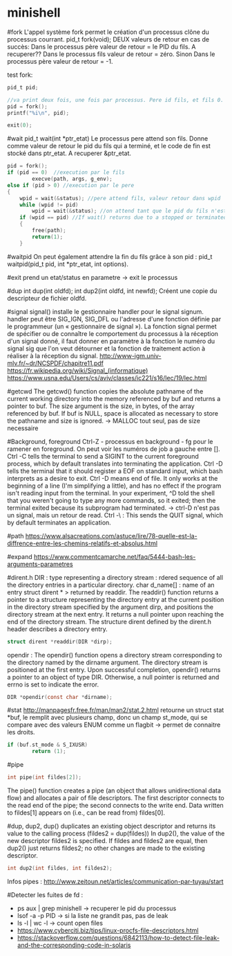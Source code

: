 # minishell

#fork
L'appel système fork permet le création d'un processus clône du processus courrant.
pid_t  fork(void);
DEUX valeurs de retour en cas de succès:
Dans le processus père valeur de retour = le PID du fils. A recuperer??
Dans le processus fils valeur de retour = zéro.
Sinon
Dans le processus père valeur de retour = -1.

test fork: 

```c
pid_t pid;

//va print deux fois, une fois par processus. Pere id fils, et fils 0.
pid = fork();
printf("%i\n", pid);

exit(0);
```

#wait
pid_t wait(int *ptr_etat)
Le processus pere attend son fils.
Donne comme valeur de retour le pid du fils qui a terminé, et le code de fin est stocké dans ptr_etat. A recuperer &ptr_etat.
```c
pid = fork();
if (pid == 0)  //execution par le fils
        execve(path, args, g_env);
else if (pid > 0) //execution par le pere
{
	wpid = wait(&status); //pere attend fils, valeur retour dans wpid
	while (wpid != pid)
		wpid = wait(&status); //on attend tant que le pid du fils n'est pqs retourne
	if (wpid == pid) //If wait() returns due to a stopped or terminated child process, the process ID of                    the child is returned to the calling process.
	{
		free(path);
		return(1);
	}
```

#waitpid
On peut également attendre la fin du fils grâce à son pid : pid_t waitpid(pid_t pid, int *ptr_etat, int options).

#exit 
prend un etat/status en parametre -> exit le processus

#dup
int dup(int oldfd);
int dup2(int oldfd, int newfd);
Créent une copie du descripteur de fichier oldfd.

#signal
signal() installe le gestionnaire handler pour le signal signum. handler peut être SIG_IGN, SIG_DFL ou l'adresse d'une fonction définie par le programmeur (un « gestionnaire de signal »).
La fonction signal permet de spécifier ou de connaître le comportement du processus à la réception d'un signal donné, il faut donner en paramètre à la fonction le numéro du signal sig que l'on veut détourner et la fonction de traitement action à réaliser à la réception du signal.
http://www-igm.univ-mlv.fr/~dr/NCSPDF/chapitre11.pdf
https://fr.wikipedia.org/wiki/Signal_(informatique) 
https://www.usna.edu/Users/cs/aviv/classes/ic221/s16/lec/19/lec.html

#getcwd
The getcwd() function copies the absolute pathname of the current working directory into the memory referenced by buf and returns a pointer to buf.  The size argument is the size, in bytes, of the array referenced by buf.
If buf is NULL, space is allocated as necessary to store the pathname and size is ignored.  -> MALLOC tout seul, pas de size necessaire

#Background, foreground
Ctrl-Z - processus en background - fg pour le ramener en foreground. On peut voir les numéros de job a gauche entre [].
Ctrl -C tells the terminal to send a SIGINT to the current foreground process, which by default translates into terminating the application.
Ctrl -D tells the terminal that it should register a EOF on standard input, which bash interprets as a desire to exit. Ctrl -D means end of file. It only works at the beginning of a line (I'm simplifying a little), and has no effect if the program isn't reading input from the terminal. In your experiment, ^D told the shell that you weren't going to type any more commands, so it exited; then the terminal exited because its subprogram had terminated. -> ctrl-D n'est pas un signal, mais un retour de read.
Ctrl -\ : This sends the QUIT signal, which by default terminates an application.

#path
https://www.alsacreations.com/astuce/lire/78-quelle-est-la-diffrence-entre-les-chemins-relatifs-et-absolus.html

#expand 
https://www.commentcamarche.net/faq/5444-bash-les-arguments-parametres

#dirent.h
DIR : type representing a directory stream : rdered sequence of all the directory entries in a particular directory.
char d_name[] : name of an entry
struct dirent * > returned by readdir.
The readdir() function returns a pointer to a structure representing the directory entry at the current position in the directory stream specified by the argument dirp, and positions the directory stream at the next entry. 
It returns a null pointer upon reaching the end of the directory stream. The structure dirent defined by the dirent.h header describes a directory entry.

```c
struct dirent *readdir(DIR *dirp);
```

opendir : The opendir() function opens a directory stream corresponding to the directory named by the dirname argument. The directory stream is positioned at the first entry. Upon successful completion, opendir() returns a pointer to an object of type DIR. Otherwise, a null pointer is returned and errno is set to indicate the error.

```c
DIR *opendir(const char *dirname);
```

#stat
http://manpagesfr.free.fr/man/man2/stat.2.html
retourne un struct stat *buf, le remplit avec plusieurs champ, donc un champ st_mode, qui se compare avec des valeurs ENUM comme un flagbit -> permet de connaitre les droits.
```c
if (buf.st_mode & S_IXUSR)
        return (1);
```

#pipe
```c
int pipe(int fildes[2]);
```
The pipe() function creates a pipe (an object that allows unidirectional data flow) and allocates a pair of file descriptors.  The first descriptor connects to the read end of the pipe; the second connects to the write end.
Data written to fildes[1] appears on (i.e., can be read from) fildes[0].

#dup, dup2, 
 dup() duplicates an existing object descriptor and returns its value to the calling process (fildes2 = dup(fildes))
 In dup2(), the value of the new descriptor fildes2 is specified.  If fildes and fildes2 are equal, then dup2() just returns fildes2; no other changes are made to the existing descriptor.
 ```c
 int dup2(int fildes, int fildes2);
 ```

Infos pipes : http://www.zeitoun.net/articles/communication-par-tuyau/start

#Detecter les fuites de fd :
- ps aux | grep minishell -> recuperer le pid du processus
- lsof -a -p PID -> si la liste ne grandit pas, pas de leak
- ls -l | wc -l -> count open files
- https://www.cyberciti.biz/tips/linux-procfs-file-descriptors.html 
- https://stackoverflow.com/questions/6842113/how-to-detect-file-leak-and-the-corresponding-code-in-solaris 
